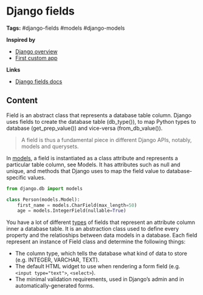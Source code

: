 # Django fields

**Tags:** #django-fields #models #django-models

**Inspired by**
- [Django overview](20220523101527_django-overview.md)
- [First custom app](20220525111824_first-custom-app.md)

**Links**
- [Django fields docs](https://docs.djangoproject.com/en/4.0/ref/models/fields/#django.db.models.Field)

## Content

Field is an abstract class that represents a database table column. Django uses fields to create the database table (db_type()), to map Python types to database (get_prep_value()) and vice-versa (from_db_value()).

> A field is thus a fundamental piece in different Django APIs, notably, models and querysets.

In [models](20220526095219_django-models.md), a field is instantiated as a class attribute and represents a particular table column, see Models. It has attributes such as null and unique, and methods that Django uses to map the field value to database-specific values.

```python
from django.db import models

class Person(models.Model):
    first_name = models.CharField(max_length=50)
    age = models.IntegerField(nullable=True)
```

You have a lot of different [types](https://docs.djangoproject.com/en/4.0/ref/models/fields/#model-field-types) of fields that represent an attribute column inner a database table. It is an abstraction class used to define every property and the relatioships between data models in a database. Each field represent an instance of Field class and determine the following things:

* The column type, which tells the database what kind of data to store (e.g. INTEGER, VARCHAR, TEXT).
* The default HTML widget to use when rendering a form field (e.g. `<input type="text">`, `<select>`).
* The minimal validation requirements, used in Django’s admin and in automatically-generated forms.

